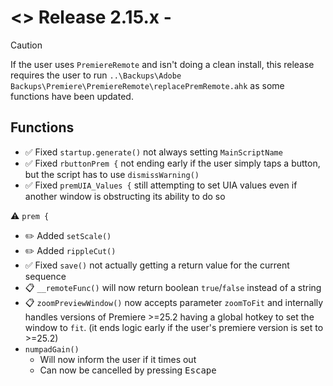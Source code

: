 # <> Release 2.15.x - 

> [!Caution]
> If the user uses `PremiereRemote` and isn't doing a clean install, this release requires the user to run `..\Backups\Adobe Backups\Premiere\PremiereRemote\replacePremRemote.ahk` as some functions have been updated.

## Functions
- ✅ Fixed `startup.generate()` not always setting `MainScriptName`
- ✅ Fixed `rbuttonPrem {` not ending early if the user simply taps a button, but the script has to use `dismissWarning()`
- ✅ Fixed `premUIA_Values {` still attempting to set UIA values even if another window is obstructing its ability to do so

⚠️ `prem {`
- ✏️ Added `setScale()`
- ✏️ Added `rippleCut()`
- ✅ Fixed `save()` not actually getting a return value for the current sequence
- 📋 `__remoteFunc()` will now return boolean `true`/`false` instead of a string
- 📋 `zoomPreviewWindow()` now accepts parameter `zoomToFit` and internally handles versions of Premiere >=25.2 having a global hotkey to set the window to `fit`. (it ends logic early if the user's premiere version is set to >=25.2)
- `numpadGain()`
    - Will now inform the user if it times out
    - Can now be cancelled by pressing <kbd>Escape</kbd>